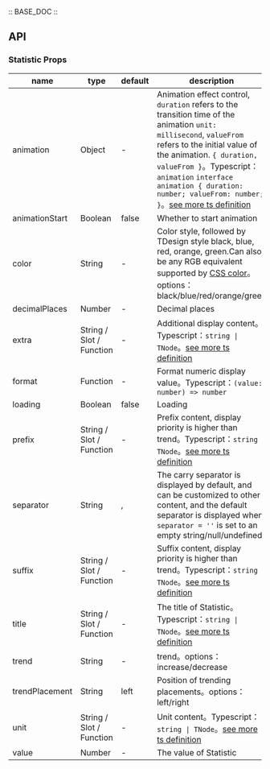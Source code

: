 :: BASE_DOC ::

## API
### Statistic Props

name | type | default | description | required
-- | -- | -- | -- | --
animation | Object | - | Animation effect control, `duration` refers to the transition time of the animation `unit: millisecond`, `valueFrom` refers to the initial value of the animation. `{ duration, valueFrom }`。Typescript：`animation` `interface animation { duration: number; valueFrom: number;  }`。[see more ts definition](https://github.com/Tencent/tdesign-vue/tree/develop/src/statistic/type.ts) | N
animationStart | Boolean | false | Whether to start animation | N
color | String | - | Color style, followed by TDesign style black, blue, red, orange, green.Can also be any RGB equivalent supported by [CSS color](https://developer.mozilla.org/en-US/docs/Web/CSS/color_value)。options：black/blue/red/orange/green | N
decimalPlaces | Number | - |  Decimal places | N
extra | String / Slot / Function | - |  Additional display content。Typescript：`string \| TNode`。[see more ts definition](https://github.com/Tencent/tdesign-vue/blob/develop/src/common.ts) | N
format | Function | - | Format numeric display value。Typescript：`(value: number) => number` | N
loading | Boolean | false | Loading | N
prefix | String / Slot / Function | - | Prefix content, display priority is higher than trend。Typescript：`string \| TNode`。[see more ts definition](https://github.com/Tencent/tdesign-vue/blob/develop/src/common.ts) | N
separator | String | , | The carry separator is displayed by default, and can be customized to other content, and the default separator is displayed when `separator = ''` is set to an empty string/null/undefined | N
suffix | String / Slot / Function | - |  Suffix content, display priority is higher than trend。Typescript：`string \| TNode`。[see more ts definition](https://github.com/Tencent/tdesign-vue/blob/develop/src/common.ts) | N
title | String / Slot / Function | - | The title of Statistic。Typescript：`string \| TNode`。[see more ts definition](https://github.com/Tencent/tdesign-vue/blob/develop/src/common.ts) | N
trend | String | - | trend。options：increase/decrease | N
trendPlacement | String | left | Position of trending placements。options：left/right | N
unit | String / Slot / Function | - | Unit content。Typescript：`string \| TNode`。[see more ts definition](https://github.com/Tencent/tdesign-vue/blob/develop/src/common.ts) | N
value | Number | - | The value of Statistic | N
